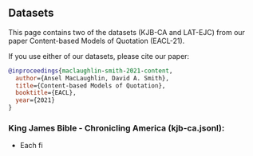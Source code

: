 ## Datasets

This page contains two of the datasets (KJB-CA and LAT-EJC) from our paper Content-based Models of Quotation (EACL-21). 

If you use either of our datasets, please cite our paper: 

```bibtex
@inproceedings{maclaughlin-smith-2021-content,
  author={Ansel MacLaughlin, David A. Smith},
  title={Content-based Models of Quotation},
  booktitle={EACL},
  year={2021}
}
```


### King James Bible - Chronicling America (kjb-ca.jsonl): 

* Each fi

